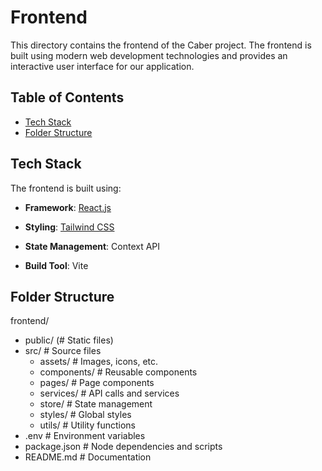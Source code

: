 # Frontend

This directory contains the frontend of the Caber project. The frontend is built using modern web development technologies and provides an interactive user interface for our application.

## Table of Contents

- [Tech Stack](#tech-stack)
- [Folder Structure](#folder-structure)

## Tech Stack

The frontend is built using:

- **Framework**: [React.js](https://reactjs.org/)

- **Styling**: [Tailwind CSS](https://tailwindcss.com/) 

- **State Management**: Context API

- **Build Tool**: Vite


## Folder Structure

frontend/
- public/         (# Static files)
- src/            # Source files
    - assets/     # Images, icons, etc.
    - components/ # Reusable components
    - pages/      # Page components
    - services/   # API calls and services
    - store/      # State management
    - styles/     # Global styles
    - utils/      # Utility functions
- .env            # Environment variables
- package.json    # Node dependencies and scripts
- README.md       # Documentation
